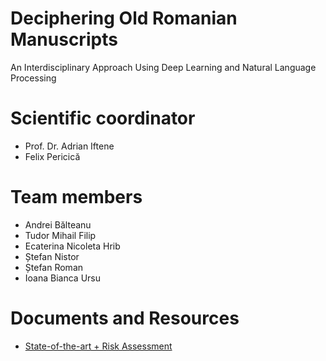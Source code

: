 # Deciphering Old Romanian Manuscripts
An Interdisciplinary Approach Using Deep Learning and Natural Language Processing

# Scientific coordinator 
- Prof. Dr. Adrian Iftene
- Felix Pericică

# Team members
- Andrei Bălteanu
- Tudor Mihail Filip
- Ecaterina Nicoleta Hrib
- Ștefan Nistor
- Ștefan Roman
- Ioana Bianca Ursu

# Documents and Resources
- [State-of-the-art + Risk Assessment](https://docs.google.com/document/d/1DDBpgz3gNW57hlS05ogwZ1Yii4meucEgetBLj5s9WPs/edit?usp=sharing)
